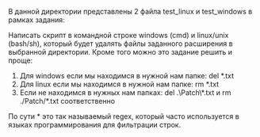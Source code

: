 В данной директории представлены 2 файла test_linux и test_windows в рамках задания:

Написать скрипт в командной строке windows (cmd) и linux/unix (bash/sh), который будет удалять файлы заданного расширения в выбранной директории.
Кроме того можно это задание решить и проще: 
1. Для windows если мы находимся в нужной нам папке:
	del \*.txt
2. Для linux если мы находимся в нужной нам папке: 
	rm \*.txt
3. Если не находимся в нужных нам папках: del .\\Patch\\\*.txt и rm ./Patch/\*.txt соответственно

По сути \* это так называемый regex, который часто используется в языках программирования для фильтрации строк. 
